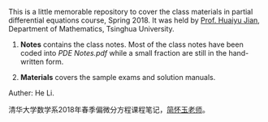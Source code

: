 This is a little memorable repository to cover the class materials in partial differential equations course, Spring 2018. It was held by [Prof. Huaiyu Jian](http://faculty.math.tsinghua.edu.cn/~hjian/), Department of Mathematics, Tsinghua University.

1. **Notes** contains the class notes. Most of the class notes have been coded into *PDE Notes.pdf* while a small fraction are still in the hand-written form.

2. **Materials** covers the sample exams and solution manuals.

Auther: He Li.

清华大学数学系2018年春季偏微分方程课程笔记，[简怀玉老师](http://faculty.math.tsinghua.edu.cn/~hjian/)。
